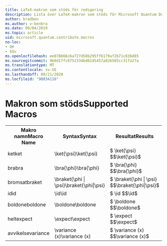 ```yaml
---
title: LaTeX-makron som stöds för redigering
description: Lista över LaTeX-makron som stöds för Microsoft Quantum Development Kit-dokumentationen.
author: bradben
ms.author: v-benbra
ms.date: 09/04/2019
ms.topic: article
uid: microsoft.quantum.contribute.macros
no-loc:
- Q#
- $$v
ms.openlocfilehash: ee078666c6a727d50b295ff6179af2b71c836d85
ms.sourcegitcommit: 9b0d1ffc8752334bd6145457a826505cc31fa27a
ms.translationtype: MT
ms.contentlocale: sv-SE
ms.lasthandoff: 09/21/2020
ms.locfileid: "90834116"
---
```

# <a name="supported-macros"></a><span data-ttu-id="86ce0-103">Makron som stöds</span><span class="sxs-lookup"><span data-stu-id="86ce0-103">Supported Macros</span></span>

<table>
<tr><th><span data-ttu-id="86ce0-104">Makro namn</span><span class="sxs-lookup"><span data-stu-id="86ce0-104">Macro Name</span></span></th><th><span data-ttu-id="86ce0-105">Syntax</span><span class="sxs-lookup"><span data-stu-id="86ce0-105">Syntax</span></span></th><th><span data-ttu-id="86ce0-106">Resultat</span><span class="sxs-lookup"><span data-stu-id="86ce0-106">Results</span></span></th></tr>
<tr><td><span data-ttu-id="86ce0-107">ket</span><span class="sxs-lookup"><span data-stu-id="86ce0-107">ket</span></span></td><td><span data-ttu-id="86ce0-108">\ket{\psi}</span><span class="sxs-lookup"><span data-stu-id="86ce0-108">\ket{\psi}</span></span></td><td><span data-ttu-id="86ce0-109">$ \ket{\psi} $</span><span class="sxs-lookup"><span data-stu-id="86ce0-109">$\ket{\psi}$</span></span></td></tr>
<tr><td><span data-ttu-id="86ce0-110">bra</span><span class="sxs-lookup"><span data-stu-id="86ce0-110">bra</span></span></td><td><span data-ttu-id="86ce0-111">\bra{\phi}</span><span class="sxs-lookup"><span data-stu-id="86ce0-111">\bra{\phi}</span></span></td><td><span data-ttu-id="86ce0-112">$ \bra{\phi} $</span><span class="sxs-lookup"><span data-stu-id="86ce0-112">$\bra{\phi}$</span></span></td></tr>
<tr><td><span data-ttu-id="86ce0-113">bromsat</span><span class="sxs-lookup"><span data-stu-id="86ce0-113">braket</span></span></td><td><span data-ttu-id="86ce0-114">\braket{\phi | \psi}</span><span class="sxs-lookup"><span data-stu-id="86ce0-114">\braket{\phi|\psi}</span></span></td><td><span data-ttu-id="86ce0-115">$ \braket{\phi | \psi} $</span><span class="sxs-lookup"><span data-stu-id="86ce0-115">$\braket{\phi|\psi}$</span></span></td></tr>
<tr><td><span data-ttu-id="86ce0-116">id</span><span class="sxs-lookup"><span data-stu-id="86ce0-116">id</span></span></td><td><span data-ttu-id="86ce0-117">\id</span><span class="sxs-lookup"><span data-stu-id="86ce0-117">\id</span></span></td><td><span data-ttu-id="86ce0-118">$ \id $</span><span class="sxs-lookup"><span data-stu-id="86ce0-118">$\id$</span></span></td></tr>
<tr><td><span data-ttu-id="86ce0-119">boldone</span><span class="sxs-lookup"><span data-stu-id="86ce0-119">boldone</span></span></td><td><span data-ttu-id="86ce0-120">\boldone</span><span class="sxs-lookup"><span data-stu-id="86ce0-120">\boldone</span></span></td><td><span data-ttu-id="86ce0-121">$ \boldone $</span><span class="sxs-lookup"><span data-stu-id="86ce0-121">$\boldone$</span></span></td></tr>
<tr><td><span data-ttu-id="86ce0-122">helt</span><span class="sxs-lookup"><span data-stu-id="86ce0-122">expect</span></span></td><td><span data-ttu-id="86ce0-123">\expect</span><span class="sxs-lookup"><span data-stu-id="86ce0-123">\expect</span></span></td><td><span data-ttu-id="86ce0-124">$ \expect $</span><span class="sxs-lookup"><span data-stu-id="86ce0-124">$\expect$</span></span></td></tr>
<tr><td><span data-ttu-id="86ce0-125">avvikelse</span><span class="sxs-lookup"><span data-stu-id="86ce0-125">variance</span></span></td><td><span data-ttu-id="86ce0-126">\variance (x)</span><span class="sxs-lookup"><span data-stu-id="86ce0-126">\variance (x)</span></span></td><td><span data-ttu-id="86ce0-127">$ \variance (x) $</span><span class="sxs-lookup"><span data-stu-id="86ce0-127">$\variance (x)$</span></span></td></tr>
</table>